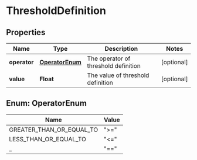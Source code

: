 # ThresholdDefinition

## Properties
Name | Type | Description | Notes
------------ | ------------- | ------------- | -------------
**operator** | [**OperatorEnum**](#OperatorEnum) | The operator of threshold definition |  [optional]
**value** | **Float** | The value of threshold definition |  [optional]

<a name="OperatorEnum"></a>
## Enum: OperatorEnum
Name | Value
---- | -----
GREATER_THAN_OR_EQUAL_TO | &quot;&gt;&#x3D;&quot;
LESS_THAN_OR_EQUAL_TO | &quot;&lt;&#x3D;&quot;
_ | &quot;&#x3D;&#x3D;&quot;
